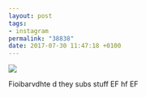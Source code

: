 ```yaml
---
layout: post
tags:
- instagram
permalink: "38838"
date: 2017-07-30 11:47:18 +0100
---
```

![](https://scontent.cdninstagram.com/t51.2885-15/sh0.08/e35/20482119_708757195987819_4858126830940454912_n.jpg)
  
 Fioibarvdhte d they subs stuff EF hf EF
